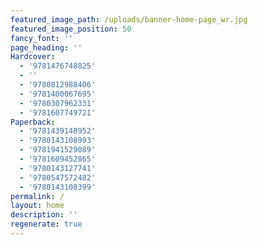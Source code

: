 ```yaml
---
featured_image_path: /uploads/banner-home-page_wr.jpg
featured_image_position: 50
fancy_font: ''
page_heading: ''
Hardcover:
  - '9781476748825'
  - ''
  - '9780812988406'
  - '9781400067695'
  - '9780307962331'
  - '9781607749721'
Paperback:
  - '9781439148952'
  - '9780143108993'
  - '9781941529089'
  - '9781609452865'
  - '9780143127741'
  - '9780547572482'
  - '9780143108399'
permalink: /
layout: home
description: ''
regenerate: true
---
```


